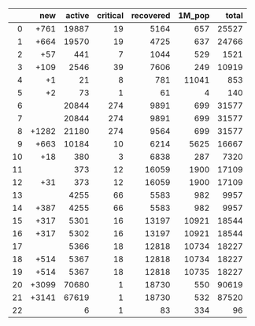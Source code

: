 |    |   new |   active |   critical |   recovered |   1M_pop |   total |
|---:|------:|---------:|-----------:|------------:|---------:|--------:|
|  0 |  +761 |    19887 |         19 |        5164 |      657 |   25527 |
|  1 |  +664 |    19570 |         19 |        4725 |      637 |   24766 |
|  2 |   +57 |      441 |          7 |        1044 |      529 |    1521 |
|  3 |  +109 |     2546 |         39 |        7606 |      249 |   10919 |
|  4 |    +1 |       21 |          8 |         781 |    11041 |     853 |
|  5 |    +2 |       73 |          1 |          61 |        4 |     140 |
|  6 |       |    20844 |        274 |        9891 |      699 |   31577 |
|  7 |       |    20844 |        274 |        9891 |      699 |   31577 |
|  8 | +1282 |    21180 |        274 |        9564 |      699 |   31577 |
|  9 |  +663 |    10184 |         10 |        6214 |     5625 |   16667 |
| 10 |   +18 |      380 |          3 |        6838 |      287 |    7320 |
| 11 |       |      373 |         12 |       16059 |     1900 |   17109 |
| 12 |   +31 |      373 |         12 |       16059 |     1900 |   17109 |
| 13 |       |     4255 |         66 |        5583 |      982 |    9957 |
| 14 |  +387 |     4255 |         66 |        5583 |      982 |    9957 |
| 15 |  +317 |     5301 |         16 |       13197 |    10921 |   18544 |
| 16 |  +317 |     5302 |         16 |       13197 |    10921 |   18544 |
| 17 |       |     5366 |         18 |       12818 |    10734 |   18227 |
| 18 |  +514 |     5367 |         18 |       12818 |    10734 |   18227 |
| 19 |  +514 |     5367 |         18 |       12818 |    10735 |   18227 |
| 20 | +3099 |    70680 |          1 |       18730 |      550 |   90619 |
| 21 | +3141 |    67619 |          1 |       18730 |      532 |   87520 |
| 22 |       |        6 |          1 |          83 |      334 |      96 |